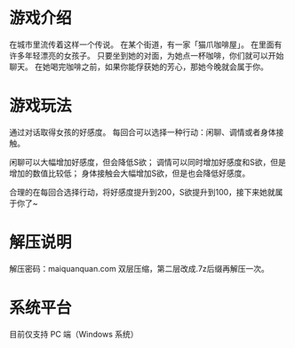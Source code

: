 # 游戏介绍
在城市里流传着这样一个传说。
在某个街道，有一家「猫爪咖啡屋」。
在里面有许多年轻漂亮的女孩子。
只要坐到她的对面，为她点一杯咖啡，你们就可以开始聊天。
在她喝完咖啡之前，如果你能俘获她的芳心，那她今晚就会属于你。

# 游戏玩法
通过对话取得女孩的好感度。
每回合可以选择一种行动：闲聊、调情或者身体接触。

闲聊可以大幅增加好感度，但会降低S欲；
调情可以同时增加好感度和S欲，但是增加的数值比较低；
身体接触会大幅增加S欲，但是也会降低好感度。

合理的在每回合选择行动，将好感度提升到200，S欲提升到100，接下来她就属于你了~

# 解压说明
解压密码：maiquanquan.com
双层压缩，第二层改成.7z后缀再解压一次。

# 系统平台
目前仅支持 PC 端（Windows 系统）
